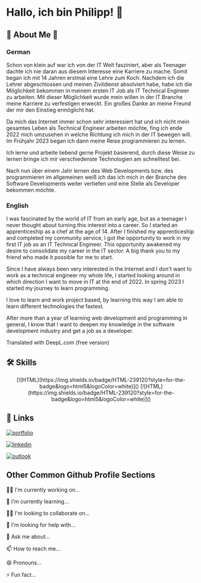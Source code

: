 
# Hallo, ich bin Philipp! 👋



## 🚀 About Me 🚀

### German
Schon von klein auf war ich von der IT Welt fasziniert, aber als Teenager dachte ich nie daran aus diesem Interesse eine Karriere zu mache. Somit began ich mit 14 Jahren erstmal eine Lehre zum Koch. Nachdem ich die Lehrer abgeschlossen und meinen Zivildienst absolviert habe, habe ich die Möglichkeit bekommen in meinem ersten IT Job als IT Technical Engineer zu arbeiten. 
Mit dieser Möglichkeit wurde mein willen in der IT Branche meine Karriere zu verfestigen erweckt. Ein großes Danke an meine Freund der mir den Einstieg ermöglicht hat.

Da mich das Internet immer schon sehr interessiert hat und ich nicht mein gesamtes Leben als Technical Engineer arbeiten möchte, fing ich ende 2022 mich umzusehen in welche Richtung ich mich in der IT bewegen will. Im Frühjahr 2023 began ich dann meine Reise programmieren zu lernen.

Ich lerne und arbeite liebend gerne Projekt basierend, durch diese Weise zu lernen bringe ich mir verschiedenste Technologien am schnelltest bei.

Nach nun über einem Jahr lernen des Web Developments bzw. des programmieren im allgemeinen weiß ich das ich mich in der Branche des Software Developments weiter vertiefen und eine Stelle als Developer bekommen möchte.

### English
I was fascinated by the world of IT from an early age, but as a teenager I never thought about turning this interest into a career. So I started an apprenticeship as a chef at the age of 14. After I finished my apprenticeship and completed my community service, I got the opportunity to work in my first IT job as an IT Technical Engineer. 
This opportunity awakened my desire to consolidate my career in the IT sector. A big thank you to my friend who made it possible for me to start.

Since I have always been very interested in the Internet and I don't want to work as a technical engineer my whole life, I started looking around in which direction I want to move in IT at the end of 2022. In spring 2023 I started my journey to learn programming.

I love to learn and work project based, by learning this way I am able to learn different technologies the fastest.

After more than a year of learning web development and programming in general, I know that I want to deepen my knowledge in the software development industry and get a job as a developer.

Translated with DeepL.com (free version)


## 🛠 Skills
<div align="center">
  [![HTML](https://img.shields.io/badge/HTML-239120?style=for-the-badge&logo=html5&logoColor=white)]()
  [![HTML](https://img.shields.io/badge/HTML-239120?style=for-the-badge&logo=html5&logoColor=white)]()
</div>


## 🔗 Links
[![portfolio](https://img.shields.io/badge/my_portfolio-000?style=for-the-badge&logo=ko-fi&logoColor=white)](https://www.philippmillner.dev/)

[![linkedin](https://img.shields.io/badge/linkedin-0A66C2?style=for-the-badge&logo=linkedin&logoColor=white)](www.linkedin.com/in/philipp-millner-4167b5286)

[![outlook](https://img.shields.io/badge/Microsoft_Outlook-0078D4?style=for-the-badge&logo=microsoft-outlook&logoColor=white)](philipp.millner@outlook.com)
## Other Common Github Profile Sections
👩‍💻 I'm currently working on...

🧠 I'm currently learning...

👯‍♀️ I'm looking to collaborate on...

🤔 I'm looking for help with...

💬 Ask me about...

📫 How to reach me...

😄 Pronouns...

⚡️ Fun fact...

